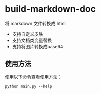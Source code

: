# build-markdown-doc
将 markdown 文件转换成 html  

+ 支持自定义皮肤
+ 支持文档类变量替换
+ 支持将图片转换成base64

## 使用方法
使用以下命令查看使用方法：

	python main.py --help